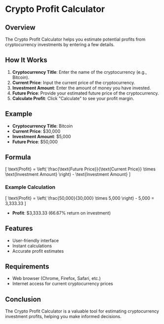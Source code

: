 # Crypto Profit Calculator

## Overview

The Crypto Profit Calculator helps you estimate potential profits from cryptocurrency investments by entering a few details.

## How It Works

1. **Cryptocurrency Title**: Enter the name of the cryptocurrency (e.g., Bitcoin).
2. **Current Price**: Input the current price of the cryptocurrency.
3. **Investment Amount**: Enter the amount of money you have invested.
4. **Future Price**: Provide your estimated future price of the cryptocurrency.
5. **Calculate Profit**: Click "Calculate" to see your profit margin.

## Example

- **Cryptocurrency Title**: Bitcoin
- **Current Price**: $30,000
- **Investment Amount**: $5,000
- **Future Price**: $50,000

## Formula

\[ \text{Profit} = \left( \frac{\text{Future Price}}{\text{Current Price}} \times \text{Investment Amount} \right) - \text{Investment Amount} \]

### Example Calculation

\[ \text{Profit} = \left( \frac{50,000}{30,000} \times 5,000 \right) - 5,000 = 3,333.33 \]

- **Profit**: $3,333.33 (66.67% return on investment)

## Features

- User-friendly interface
- Instant calculations
- Accurate profit estimates

## Requirements

- Web browser (Chrome, Firefox, Safari, etc.)
- Internet access for current cryptocurrency prices

## Conclusion

The Crypto Profit Calculator is a valuable tool for estimating cryptocurrency investment profits, helping you make informed decisions.
